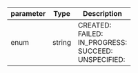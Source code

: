 | parameter | Type | Description |
| ----------- | ----------- |----------- |
| enum  |  string  | CREATED: <br/>FAILED: <br/>IN_PROGRESS: <br/>SUCCEED: <br/>UNSPECIFIED:   |